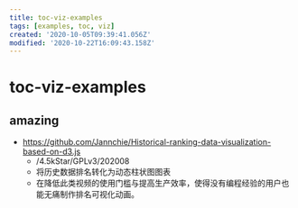 ```yaml
---
title: toc-viz-examples
tags: [examples, toc, viz]
created: '2020-10-05T09:39:41.056Z'
modified: '2020-10-22T16:09:43.158Z'
---
```


# toc-viz-examples

## amazing

- https://github.com/Jannchie/Historical-ranking-data-visualization-based-on-d3.js
  - /4.5kStar/GPLv3/202008
  - 将历史数据排名转化为动态柱状图图表
  - 在降低此类视频的使用门槛与提高生产效率，使得没有编程经验的用户也能无痛制作排名可视化动画。
